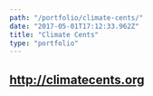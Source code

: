 ```yaml
---
path: "/portfolio/climate-cents/"
date: "2017-05-01T17:12:33.962Z"
title: "Climate Cents"
type: "portfolio"
---
```


## <http://climatecents.org>
